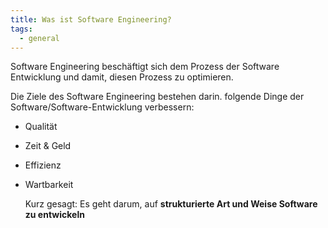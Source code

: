 ```yaml
---
title: Was ist Software Engineering?
tags:
  - general
---
```

 Software Engineering beschäftigt sich dem Prozess der Software Entwicklung und
  damit, diesen Prozess zu optimieren.

  Die Ziele des Software Engineering bestehen darin. folgende Dinge der
  Software/Software-Entwicklung verbessern:

* Qualität
* Zeit & Geld
* Effizienz
* Wartbarkeit


  Kurz gesagt: Es geht darum, auf **strukturierte Art und Weise Software zu
  entwickeln**
